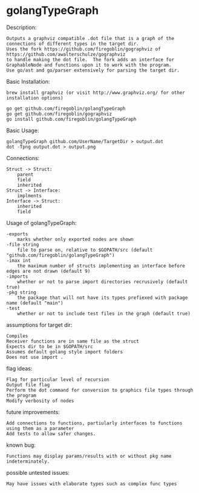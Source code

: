 <h1>golangTypeGraph</h1>

Description:

	Outputs a graphviz compatible .dot file that is a graph of the connections of different types in the target dir.
	Uses the fork https://github.com/firegoblin/gographviz of https://github.com/awalterschulze/gographviz
	to handle making the dot file.  The fork adds an interface for GraphableNode and functions upon it to work with the program.
	Use go/ast and go/parser extensively for parsing the target dir.

Basic Installation:

	brew install graphviz (or visit http://www.graphviz.org/ for other installation options)

	go get github.com/firegoblin/golangTypeGraph
	go get github.com/firegoblin/gographviz
	go install github.com/firegoblin/golangTypeGraph

Basic Usage:

	golangTypeGraph github.com/UserName/TargetDir > output.dot
	dot -Tpng output.dot > output.png

Connections:

	Struct -> Struct:
		parent
		field
		inherited
	Struct -> Interface:
		implments
	Interface -> Struct:
		inherited
		field

Usage of golangTypeGraph:

	-exports
    	marks whether only exported nodes are shown
  	-file string
    	file to parse on, relative to $GOPATH/src (default "github.com/firegoblin/golangTypeGraph")
  	-imax int
    	the maximum number of structs implementing an interface before edges are not drawn (default 9)
  	-imports
    	whether or not to parse import directories recrusively (default true)
  	-pkg string
    	the package that will not have its types prefiexed with package name (default "main")
  	-test
    	whether or not to include test files in the graph (default true)


assumptions for target dir:

	Compiles
	Receiver functions are in same file as the struct
	Expects dir to be in $GOPATH/src
	Assumes default golang style import folders
	Does not use import .


flag ideas:

	Flag for particular level of recursion
	Output file flag
	Perform the dot command for conversion to graphics file types through the program
	Modify verbosity of nodes


future improvements:

	Add connections to functions, partiularly interfaces to functions using them as a parameter
	Add tests to allow safer changes.


known bug:

	Functions may display params/results with or without pkg name indeterminately.


possible untested issues:

	May have issues with elaborate types such as complex func types
